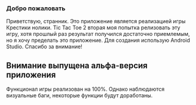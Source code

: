 ### Добро пожаловать
Приветствую, странник. Это приложение является реализацией игры Крестики нолики. Tic Tac Toe 2 вторая моя попытка релизовать эту игру, хотя прошлый раз результат получился достаточно приемлемым, но я хочу пределать это приложение. Для создания использую Android Studio. Спасибо за внимание!


## Внимание выпущена альфа-версия приложения
Функционал игры реализован на 100%. Однако наблюдаются визуальные баги, некоторые функции будут доработаны. 